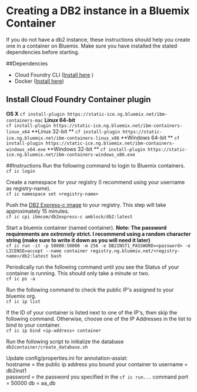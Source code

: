 # Creating a DB2 instance in a Bluemix Container

If you do not have a db2 instance, these instructions should help you create one in a container on Bluemix. Make sure you have installed the stated dependencies before starting.

##Dependencies 
- Cloud Foundry CLI  ([Install here](http://docs.cloudfoundry.org/cf-cli/install-go-cli.html)  )  
- Docker ([Install here](https://docs.docker.com/engine/installation/))

## Install Cloud Foundry Container plugin
**OS X**
`cf install-plugin https://static-ice.ng.bluemix.net/ibm-containers-mac`
**Linux 64-bit**	
`cf install-plugin https://static-ice.ng.bluemix.net/ibm-containers-linux_x64`
**Linux 32-bit	**
`cf install-plugin https://static-ice.ng.bluemix.net/ibm-containers-linux_x86`
**Windows 64-bit	**
`cf install-plugin https://static-ice.ng.bluemix.net/ibm-containers-windows_x64.exe`
**Windows 32-bit	**
`cf install-plugin https://static-ice.ng.bluemix.net/ibm-containers-windows_x86.exe`

##Instructions
Run the following command to login to Bluemix containers.  
`cf ic login`

Create a namespace for your registry (I recommend using your username as registry-name).  
`cf ic namespace set <registry-name>`

Push the [DB2 Express-c image](https://hub.docker.com/r/ibmcom/db2express-c/) to your registry. This step will take approximately 15 minutes.  
`cf ic cpi ibmcom/db2express-c amblock/db2:latest`


Start a bluemix container (named container). **Note: The password requirements are *extremely* strict. I recommend using a random character string (make sure to write it down as you will need it later)**   
`cf ic run -it -p 50000:50000 -m 256 -e DB2INST1_PASSWORD=<password> -e LICENSE=accept --name container registry.ng.bluemix.net/<registry-name>/db2:latest bash`

Periodically run the following command until you see the Status of your container is running. This should only take a minute or two.  
`cf ic ps -a`


Run the following command to check the public IP's assigned to your bluemix org.  
`cf ic ip list`

If the ID of your container is listed next to one of the IP's, then skip the following command. Otherwise, choose one of the IP Addresses in the list to bind to your container.  
`cf ic ip bind <ip-address> container`

Run the following script to initialize the database  
`db2container/create_database.sh`

Update config/properties.ini for annotation-assist:  
hostname = the public ip address you bound your container to
username = db2inst1  
password = the password you specified in the `cf ic run...` command
port = 50000
db = aa_db